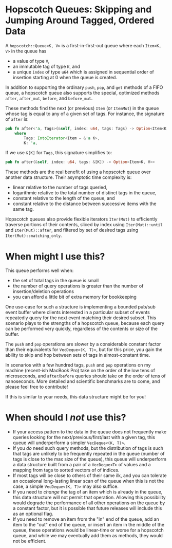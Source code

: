 # Hopscotch Queues: Skipping and Jumping Around Tagged, Ordered Data

A `hopscotch::Queue<K, V>` is a first-in-first-out queue where each `Item<K, V>`
in the queue has

- a value of type `V`,
- an immutable tag of type `K`, and
- a unique `index` of type `u64` which is assigned in sequential order of
  insertion starting at 0 when the queue is created.

In addition to supporting the ordinary `push`, `pop`, and `get` methods of a
FIFO queue, a hopscotch queue also supports the special, optimized methods
`after`, `after_mut`, `before`, and `before_mut`.

These methods find the next (or previous) `Item` (or `ItemMut`) in the
queue whose tag is equal to any of a given set of tags. For instance, the
signature of `after` is:

```rust
pub fn after<'a, Tags>(&self, index: u64, tags: Tags) -> Option<Item<K, V>>
    where
        Tags: IntoIterator<Item = &'a K>,
        K: 'a,
```

If we use `&[K]` for `Tags`, this signature simplifies to:

```rust
pub fn after(&self, index: u64, tags: &[K]) -> Option<Item<K, V>>
```

These methods are the real benefit of using a hopscotch queue over another
data structure. Their asymptotic time complexity is:

- linear relative to the number of tags queried,
- logarithmic relative to the total number of distinct tags in the queue,
- constant relative to the length of the queue, and
- constant relative to the distance between successive items with the same
  tag.

Hopscotch queues also provide flexible iterators `Iter(Mut)` to efficiently
traverse portions of their contents, sliced by index using `Iter(Mut)::until` and
`Iter(Mut)::after`, and filtered by set of desired tags using
`Iter(Mut)::matching_only`.

# When might I use this?

This queue performs well when:

- the set of total tags in the queue is small
- the number of query operations is greater than the number of
  insertion/deletion operations
- you can afford a little bit of extra memory for bookkeeping

One use-case for such a structure is implementing a bounded pub/sub event buffer
where clients interested in a particular subset of events repeatedly query for
the next event matching their desired subset. This scenario plays to the
strengths of a hopscotch queue, because each query can be performed very
quickly, regardless of the contents or size of the buffer.

The `push` and `pop` operations are slower by a considerable constant factor
than their equivalents for `VecDeque<(K, T)>`, but for this price, you gain the
ability to skip and hop between sets of tags in almost-constant time.

In scenarios with a few hundred tags, `push` and `pop` operations on my machine
(recent-ish MacBook Pro) take on the order of the low tens of microseconds, and
`after`/`before` queries should take on the order of tens of nanoseconds. More
detailed and scientific benchmarks are to come, and please feel free to
contribute!

If this is similar to your needs, this data structure might be for you!

# When should I *not* use this?

- If your access pattern to the data in the queue does not frequently make
  queries looking for the next/previous/first/last with a given tag, this queue
  will underperform a simpler `VecDeque<(K, T)>`.
- If you *do* need such query methods, but the distribution of tags is such that
  tags are unlikely to be frequently repeated in the queue (number of tags is
  close to the max size of the queue), this queue will underperform a data
  structure built from a pair of a `VecDeque<T>` of values and a mapping from
  tags to sorted vectors of of indices.
- If most tags will be close to others of their same ilk, and you can tolerate
  an occasional long-lasting linear scan of the queue when this is not the case,
  a simple `VecDeque<(K, T)>` may also suffice.
- If you need to *change* the tag of an item which is already in the queue, this
  data structure will not permit that operation. Allowing this possibility would
  degrade the performance of all other operations on the queue by a constant
  factor, but it is possible that future releases will include this as an
  optional flag.
- If you need to remove an item from the "in" end of the queue, add an item to
  the "out" end of the queue, or insert an item in the middle of the queue,
  these operations would be linear-time or worse for a hopscotch queue, and
  while we may eventually add them as methods, they would not be efficient.
